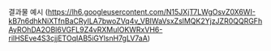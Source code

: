 결과물 예시 (https://lh6.googleusercontent.com/N15JXjT7LWgOsvZ0X6WI-kB7n6dhkNiXTfnBaCRyILA7bwoZVq4v_VBIWaVsxZslMQK2YjzJZR0QQRGFhAyROhDA2OBl6VGFL9Z4vRXMuIOKWRxVH6-rilHSEve4S3cjjETOqIAB5iGYlsnH7gLV7aA)
